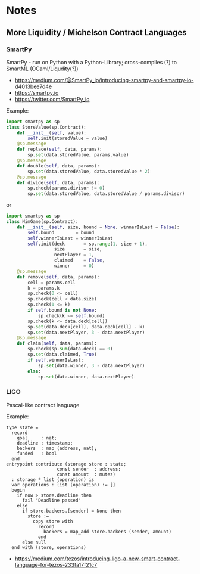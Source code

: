 # Notes

## More Liquidity / Michelson Contract Languages

### SmartPy

SmartPy - run on Python with a Python-Library; cross-compiles (?) to SmartML (OCaml/Liqudity(?))

- <https://medium.com/@SmartPy_io/introducing-smartpy-and-smartpy-io-d4013bee7d4e>
- <https://smartpy.io>
- <https://twitter.com/SmartPy_io>

Example:

``` python
import smartpy as sp
class StoreValue(sp.Contract):
    def __init__(self, value):
        self.init(storedValue = value)
    @sp.message
    def replace(self, data, params):
        sp.set(data.storedValue, params.value)
    @sp.message
    def double(self, data, params):
        sp.set(data.storedValue, data.storedValue * 2)
    @sp.message
    def divide(self, data, params):
        sp.check(params.divisor != 0)
        sp.set(data.storedValue, data.storedValue / params.divisor)
```

or

``` python
import smartpy as sp
class NimGame(sp.Contract):
    def __init__(self, size, bound = None, winnerIsLast = False):
        self.bound        = bound
        self.winnerIsLast = winnerIsLast
        self.init(deck       = sp.range(1, size + 1),
                  size       = size,
                  nextPlayer = 1,
                  claimed    = False,
                  winner     = 0)
    @sp.message
    def remove(self, data, params):
        cell = params.cell
        k = params.k
        sp.check(0 <= cell)
        sp.check(cell < data.size)
        sp.check(1 <= k)
        if self.bound is not None:
            sp.check(k <= self.bound)
        sp.check(k <= data.deck[cell])
        sp.set(data.deck[cell], data.deck[cell] - k)
        sp.set(data.nextPlayer, 3 - data.nextPlayer)
    @sp.message
    def claim(self, data, params):
        sp.check(sp.sum(data.deck) == 0)
        sp.set(data.claimed, True)
        if self.winnerIsLast:
            sp.set(data.winner, 3 - data.nextPlayer)
        else:
            sp.set(data.winner, data.nextPlayer)
```


###  LIGO 

Pascal-like contract language

Example:

```
type state =
  record
    goal     : nat;
    deadline : timestamp;
    backers  : map (address, nat);
    funded   : bool
  end
entrypoint contribute (storage store : state;
                   const sender  : address;
                   const amount  : mutez)
  : storage * list (operation) is
  var operations : list (operation) := []
  begin
    if now > store.deadline then
      fail "Deadline passed"
    else
      if store.backers.[sender] = None then
        store :=
          copy store with
            record
              backers = map_add store.backers (sender, amount)
            end
      else null
  end with (store, operations)
```

- <https://medium.com/tezos/introducing-ligo-a-new-smart-contract-language-for-tezos-233fa17f21c7>


